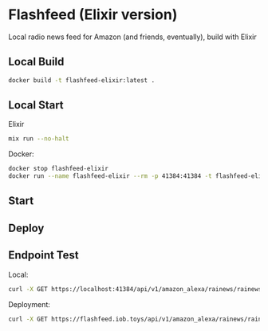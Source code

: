 # Flashfeed (Elixir version)

Local radio news feed for Amazon (and friends, eventually), build with Elixir

## Local Build

```sh
docker build -t flashfeed-elixir:latest .
```

## Local Start

Elixir

```sh
mix run --no-halt
```

Docker:

```sh
docker stop flashfeed-elixir
docker run --name flashfeed-elixir --rm -p 41384:41384 -t flashfeed-elixir:latest
```

## Start

## Deploy

## Endpoint Test

Local:

```sh
curl -X GET https://localhost:41384/api/v1/amazon_alexa/rainews/rainews/it/fvg/gr
```

Deployment:

```sh
curl -X GET https://flashfeed.iob.toys/api/v1/amazon_alexa/rainews/rainews/it/fvg/gr
```
